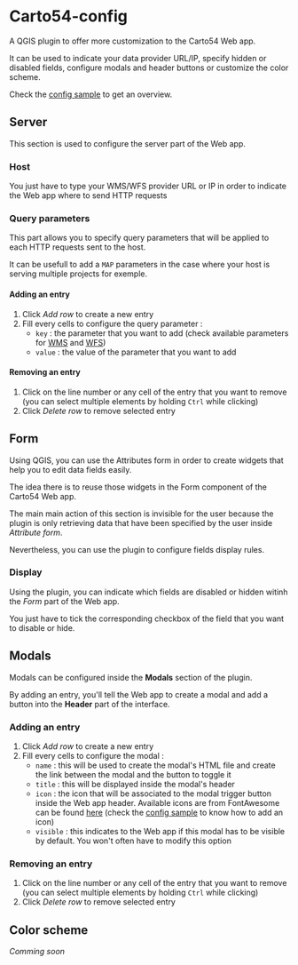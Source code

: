 # Carto54-config

A QGIS plugin to offer more customization to the Carto54 Web app. 

It can be used to indicate your data provider URL/IP, specify hidden or disabled fields, configure modals and header buttons or customize the color scheme.

Check the [config sample](https://github.com/infogeo54/carto54-config/blob/master/sample/app.config.json) to get an overview.

## Server

This section is used to configure the server part of the Web app.

### Host

You just have to type your WMS/WFS provider URL or IP in order to indicate the Web app where to send HTTP requests

### Query parameters

This part allows you to specify query parameters that will be applied to each HTTP requests sent to the host.

It can be usefull to add a `MAP` parameters in the case where your host is serving multiple projects for exemple.

#### Adding an entry

1. Click *Add row* to create a new entry
2. Fill every cells to configure the query parameter :
    * `key` : the parameter that you want to add (check available parameters for [WMS](fr.wikipedia.org/wiki/Web_Map_Service#Liste_des_paramètres_disponibles) and [WFS](https://fr.wikipedia.org/wiki/Web_Feature_Service))
    * `value` : the value of the parameter that you want to add

#### Removing an entry

1. Click on the line number or any cell of the entry that you want to remove (you can select multiple elements by holding `Ctrl` while clicking)
2. Click *Delete row* to remove selected entry

## Form

Using QGIS, you can use the Attributes form in order to create widgets that help you to edit data fields easily.

The idea there is to reuse those widgets in the Form component of the Carto54 Web app.

The main main action of this section is invisible for the user because the plugin is only retrieving data that have been specified by the user inside *Attribute form*.

Nevertheless, you can use the plugin to configure fields display rules.

### Display

Using the plugin, you can indicate which fields are disabled or hidden witinh the *Form* part of the Web app.

You just have to tick the corresponding checkbox of the field that you want to disable or hide.

## Modals

Modals can be configured inside the **Modals** section of the plugin.

By adding an entry, you'll tell the Web app to create a modal and add a button into the **Header** part of the interface.

### Adding an entry

1. Click *Add row* to create a new entry
2. Fill every cells to configure the modal :
    * `name` : this will be used to create the modal's HTML file and create the link between the modal and the button to toggle it
    * `title` : this will be displayed inside the modal's header
    * `icon` : the icon that will be associated to the modal trigger button inside the Web app header. Available icons are from FontAwesome can be found [here](https://fontawesome.com/icons?d=gallery) (check the [config sample](https://github.com/infogeo54/carto54-config/blob/master/sample/app.config.json) to know how to add an icon)
    * `visible` : this indicates to the Web app if this modal has to be visible by default. You won't often have to modify this option
    
### Removing an entry

1. Click on the line number or any cell of the entry that you want to remove (you can select multiple elements by holding `Ctrl` while clicking)
2. Click *Delete row* to remove selected entry

## Color scheme

*Comming soon*
